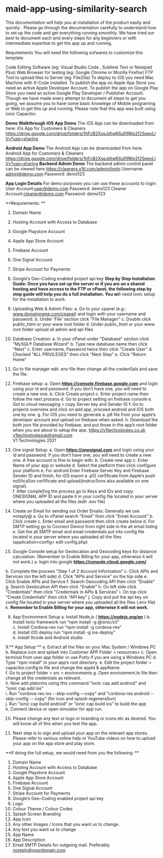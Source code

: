 # maid-app-using-similarity-search
This documentation will help you at installation of the product easily and quickly . Please go through the documentation carefully to understand how to set up the code and get everything running smoothly. We have tried our best to document each and every steps for any beginners or with intermediate expertise to get the app up and running.

Requirements
You will need the following sofwares to customize this template.

Code Editing Software (eg: Visual Studio Code , Sublime Text or Notepad Plus)
Web Browser for testing (eg: Google Chrome or Mozilla Firefox)
FTP Tool to upload files to Server (eg: FileZilla)
To deploy to iOS you need Mac Machine with X-Code installed.
To publish the app on Apple App Store you need an active Apple Developer Account.
To publish the app on Google Play Store you need an active Google Play Developer / Publisher Account.
Though we have made every attempt to document all steps to get you going, we assume you to have some basic knowlege of Mobile programing or Web to get this up and running. Please note that this app was built using ionic Capacitor.



**Demo Walkthrough**
**iOS App Demo**
The iOS App can be downloaded from here: iOs App for Customers & Cleaners
https://drive.google.com/drive/folders/1hFcB2XseJdtwKllu91RKe2f2SeeoLIVv?usp=sharing

**Android App Demo**
The Android App can be downloaded from here: Android App for Customers & Cleaners
https://drive.google.com/drive/folders/1hFcB2XseJdtwKllu91RKe2f2SeeoLIVv?usp=sharing
**Backend Admin Demo**
The backend admin control panel can be viewed here https://cleaners.v1tl.com/admin/login
Username: admin@demo.com
Password: demo123

**App Login Details**
For demo purposes you can use these accounts to login:
User Account:user@demo.com Password: demo123
Cleaner Account:cleaner@demo.com Password: demo123


 
**Requirements: **
1. Domain Name 
2. Hosting Account with Access to Database 
3. Google Playstore Account  
4. Apple App Store Account  
5. Firebase Account 
6. One Signal Account 
7. Stripe Account for Payments 
8. Google’s Geo-Coding enabled project api key 
**Step by Step Installation Guide: Once you have set up the server or if you are on a shared hosting and have access to the FTP or cPanel, the following step by step guide will help you do a full installation. You wi**ll need ionic setup for the installation to work. 
1. Uploading Web & Admin Files: 
a. Go to your cpanel (e.g.: www.domainname.com/cpanel) and login with your username and password. 
b. Under 'File' section click "File Manager" 
c. Double click public_html or your www root folder 
d. Under public_html or your www root folder upload all admin and api files 
 
2. Database Creation: 
a. In your cPanel under "Database" section click "MySQL® Database Wizard" 
b. Type new database name then click "Next" 
c. Enter username, Password twice then click "Create User" 
d. Checked "ALL PRIVILEGES" then click "Next Step" 
e. Click "Return Home" 
 
3. Go to file manager edit .env file then change all the creden5als and save the file. 
 
4. Firebase setup: 
a. Open 
**https://console.firebase.google.com**
 and login using your id and password. If you don’t have one, you will need to create a new one. 
b. Click Create project 
c. Enter project name then follow the next process 
d. Go to project setting on firebase console 
e. Got to cloud messaging > copy Server key and Sender ID 
f. Go to projects overview and click on add app, proceed android and iOS both one by one. 
g. For iOS you need to generate a .p8 file from your apple’s developer account and upload on firebase when asked. 
h. Download the both json file provided by firebase, and put those in the app’s root folder when you are about to setup the app. 
https://v1technologies.co.uk  v1technologiesuk@gmail.com  
V1 Technologies 2021  
 
5.  One signal Setup: 
a. Open 
**https://onesignal.com**
 and login using your id and password. If you don’t have one, you will need to create a new one. A free account is fine to begin with. 
b. Create new app 
c. Enter Name of your app or website 
d. Select the platform then click configure your platform 
e. For android Enter Firebase Server Key and Firebase Sender ID and finish, for iOS export a .p12 cer5ficate from Apple’s push no5fica5on cer5ficate and upload(instruc5ons also available on one signal).  
f. After comple5ng the process go to Keys and IDs and copy ONESIGNAL APP ID and paste it in your config file located in your server where you uploaded all the files (edit .env file) 
 
6. Create an Email for sending out Order Emails: Generally we use noreply@ 
a. Go to cPanel search "Email" then click "Email Account" 
b. Click create 
c. Enter email and password then click create below 
d. For SMTP setting go to Connect Device from right side in the all email listing 
e. Get the all SMTP email and email credentials put into config file located in your server where you uploaded all the files (application>config> edit config.php) 
 
7. Google Console setup for Geolocation and Geocoding keys for distance calculation. (Remember to Enable Billing for your app, otherwise it will not work.) 
a. login into google 
**https://console.cloud.google.com/**
 
b. Complete the procees "Step 1 of 2 Account Information” 
c. Click APIs and Services (on the left side) 
d. Click "APIs and Service" on the top side 
e. Click Enable APIs and Service 
f. Search Geocoding API then click "Enable" 
g. Search Geolocation API then click "Enable" 
h. On left side click "Credentials" then click "Credentials in APIs & Services" 
i. On top click "Create Credentials" then click "API key" 
j. Copy and put the api key on config file located in your server where you uploaded all the files (.env file) 
k. **Remember to Enable Billing for your app, otherwise it will not work.** 
 
8. App Environment Setup 
a.  Install Node.js (
**https://nodejs.org/en**
) 
b. Install Ionic framework run “npm install -g @ionic/cli“  
c. Install Cordova-res run “npm install -g cordova-res“  
d. Install iOS deploy run “npm install -g ios-deploy”  
e. Install Xcode and Android studio 
 
  
9.** App Setup **
a. Extract all the files on your Mac System / Windows PC 
b. Replace icon and splash into Customer APP Folder > resources> 
c. Open terminal from user app folder or use Putty if you are using a Windows PC 
d. Type "npm install" in your app’s root directory. 
e. Edit the project folder > capacitor.config.ts file and change the appId & appName  
f. Go to project folder > src > environments 
g. Open environment.ts file then change all the credentials as relevant.  
h. Now add platorms using this command "ionic cap add android" and “ionic cap add ios"  
i. Run "cordova-res ios --skip-config —copy" and "cordova-res android --skip-config -- copy" (for icon and splash regenera5on)  
j. Run "ionic cap build android” or “ionic cap build ios” to build the app  
k. Connect device or open simulator for app run. 
 
10. Please change any text or logo or branding or icons etc as desired. You will know all of this when you test the app. 
 
11. Next step is to sign and upload your app on the relevant app stores. Please refer to various online help or YouTube videos on how to upload your app on the app store and play store. 

 
**If doing the full setup, we would need from you the following: **
1. Domain Name 
2. Hosting Account with Access to Database 
3. Google Playstore Account  
4. Apple App Store Account  
5. Firebase Account 
6. One Signal Account 
7. Stripe Account for Payments 
8. Google’s Geo-Coding enabled project api key 
9. Logo 
10. Colour Theme / Colour Codes 
11. Splash Screen Branding 
12. App Icon 
13. Any other Images / Icons that you want us to change. 
14. Any text you want us to change 
15. App Name 
16. App Description 
17. Email SMTP Details for outgoing mail. Preferably noreply@yourdomain.com 
